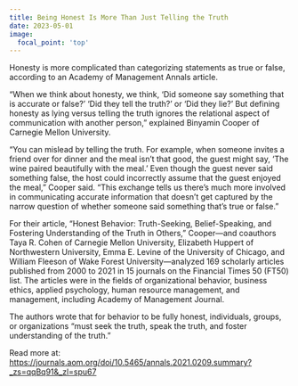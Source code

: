 ```yaml
---
title: Being Honest Is More Than Just Telling the Truth
date: 2023-05-01
image:
  focal_point: 'top'
---
```


Honesty is more complicated than categorizing statements as true or false, according to an Academy of Management Annals article.

“When we think about honesty, we think, ‘Did someone say something that is accurate or false?’ ‘Did they tell the truth?’ or ‘Did they lie?’ But defining honesty as lying versus telling the truth ignores the relational aspect of communication with another person,” explained Binyamin Cooper of Carnegie Mellon University.

“You can mislead by telling the truth. For example, when someone invites a friend over for dinner and the meal isn’t that good, the guest might say, ‘The wine paired beautifully with the meal.’ Even though the guest never said something false, the host could incorrectly assume that the guest enjoyed the meal,” Cooper said. “This exchange tells us there’s much more involved in communicating accurate information that doesn’t get captured by the narrow question of whether someone said something that’s true or false.”

For their article, “Honest Behavior: Truth-Seeking, Belief-Speaking, and Fostering Understanding of the Truth in Others,” Cooper—and coauthors Taya R. Cohen of Carnegie Mellon University, Elizabeth Huppert of Northwestern University, Emma E. Levine of the University of Chicago, and William Fleeson of Wake Forest University—analyzed 169 scholarly articles published from 2000 to 2021 in 15 journals on the Financial Times 50 (FT50) list. The articles were in the fields of organizational behavior, business ethics, applied psychology, human resource management, and management, including Academy of Management Journal.

The authors wrote that for behavior to be fully honest, individuals, groups, or organizations “must seek the truth, speak the truth, and foster understanding of the truth.”

Read more at: https://journals.aom.org/doi/10.5465/annals.2021.0209.summary?_zs=qqBq91&_zl=spu67
